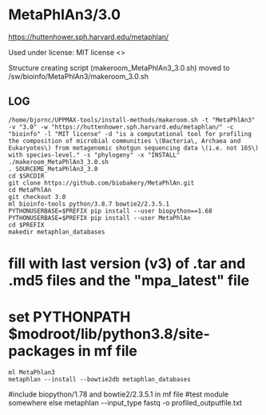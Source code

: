 MetaPhlAn3/3.0
========================

<https://huttenhower.sph.harvard.edu/metaphlan/>

Used under license:
MIT license
<>

Structure creating script (makeroom_MetaPhlAn3_3.0.sh) moved to /sw/bioinfo/MetaPhlAn3/makeroom_3.0.sh

LOG
---

    /home/bjornc/UPPMAX-tools/install-methods/makeroom.sh -t "MetaPhlAn3" -v "3.0" -w "https://huttenhower.sph.harvard.edu/metaphlan/" -c "bioinfo" -l "MIT license" -d "is a computational tool for profiling the composition of microbial communities \(Bacteria\, Archaea and Eukaryotes\) from metagenomic shotgun sequencing data \(i.e. not 16S\) with species-level." -s "phylogeny" -x "INSTALL"
    ./makeroom_MetaPhlAn3_3.0.sh
    . SOURCEME_MetaPhlAn3_3.0
    cd $SRCDIR
    git clone https://github.com/biobakery/MetaPhlAn.git
    cd MetaPhlAn 
    git checkout 3.0
    ml bioinfo-tools python/3.8.7 bowtie2/2.3.5.1 
    PYTHONUSERBASE=$PREFIX pip install --user biopython==1.68
    PYTHONUSERBASE=$PREFIX pip install --user MetaPhlAn
    cd $PREFIX
    makedir metaphlan_databases
# fill with last version (v3) of .tar and .md5 files and the "mpa_latest" file
#    set PYTHONPATH $modroot/lib/python3.8/site-packages in mf file
    ml MetaPhlan3
    metaphlan --install --bowtie2db metaphlan_databases
#include biopython/1.78 and bowtie2/2.3.5.1 in mf file
#test module somewhere else
    metaphlan <fastq file> --input_type fastq -o profiled_outputfile.txt
    
